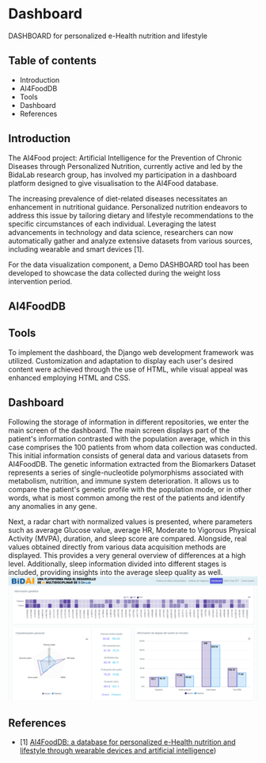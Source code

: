# Dashboard
DASHBOARD for personalized e-Health nutrition and lifestyle

## Table of contents
- Introduction
- AI4FoodDB
- Tools
- Dashboard
- References

## Introduction

The AI4Food project: Artificial Intelligence for the Prevention of Chronic Diseases through Personalized Nutrition, currently active and led by the BidaLab research group, has involved my participation in a dashboard platform designed to give visualisation to the AI4Food database.

The increasing prevalence of diet-related diseases necessitates an enhancement in nutritional guidance. Personalized nutrition endeavors to address this issue by tailoring dietary and lifestyle recommendations to the specific circumstances of each individual. Leveraging the latest advancements in technology and data science, researchers can now automatically gather and analyze extensive datasets from various sources, including wearable and smart devices [1].

For the data visualization component, a Demo DASHBOARD tool has been developed to showcase the data collected during the weight loss intervention period.

## AI4FoodDB



## Tools
To implement the dashboard, the Django web development framework was utilized. Customization and adaptation to display each user's desired content were achieved through the use of HTML, while visual appeal was enhanced employing HTML and CSS.

## Dashboard

Following the storage of information in different repositories, we enter the main screen of the dashboard. The main screen displays part of the patient's information contrasted with the population average, which in this case comprises the 100 patients from whom data collection was conducted. This initial information consists of general data and various datasets from AI4FoodDB. The genetic information extracted from the Biomarkers Dataset represents a series of single-nucleotide polymorphisms associated with metabolism, nutrition, and immune system deterioration. It allows us to compare the patient's genetic profile with the population mode, or in other words, what is most common among the rest of the patients and identify any anomalies in any gene.

Next, a radar chart with normalized values is presented, where parameters such as average Glucose value, average HR, Moderate to Vigorous Physical Activity (MVPA), duration, and sleep score are compared. Alongside, real values obtained directly from various data acquisition methods are displayed. This provides a very general overview of differences at a high level. Additionally, sleep information divided into different stages is included, providing insights into the average sleep quality as well.
![](images/ppal_dashboardDEMO.PNG)


## References
 - [1] [AI4FoodDB: a database for personalized e-Health nutrition and lifestyle through wearable devices and artificial intelligence](https://academic.oup.com/database/article/doi/10.1093/database/baad049/7226275?login=true))
